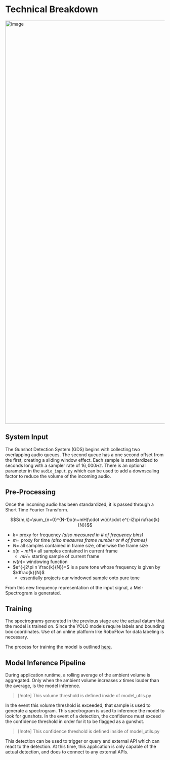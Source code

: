 # Technical Breakdown
<img width="1274" alt="image" src="https://github.com/user-attachments/assets/41f71b02-91c5-4d32-8051-b3ae197f2614" />


## System Input
The Gunshot Detection System (GDS) begins with collecting two overlapping audio queues. The second queue has a one second offset from the first, creating a sliding window effect. Each sample is standardized to seconds long with a sampler rate of $16,000 Hz$. There is an optional parameter in the `audio_input.py` which can be used to add a downscaling factor to reduce the volume of the incoming audio. 

## Pre-Processing
Once the incoming audio has been standardized, it is passed through a Short Time Fourier Transform. 

$$S(m,k)=\sum_{n=0}^{N-1}x(n+mH)\cdot w(n)\cdot e^{-i2\pi n\frac{k}{N}}$$

- $k=$ proxy for frequency *(also measured in # of frequency bins)*
- $m=$ proxy for time *(also measures frame number or # of frames)*
- $N=$ all samples contained in frame size, otherwise the frame size
- $x(n+mH)=$ all samples contained in current frame
	- $mH=$ starting sample of current frame
- $w(n)=$ windowing function
- $e^{-j2\pi n \frac{k}{N}}=$ is a pure tone whose frequency is given by $\dfrac{k}{N}$
	- essentially projects our windowed sample onto pure tone

From this new frequency representation of the input signal, a Mel-Spectrogram is generated.

## Training
The spectrograms generated in the previous stage are the actual datum that the model is trained on. Since the YOLO models require labels and bounding box coordinates. Use of an online platform like RoboFlow for data labeling is necessary. 

The process for training the model is outlined [here](). 

## Model Inference Pipeline
During application runtime, a rolling average of the ambient volume is aggregated. Only when the ambient volume increases $x$ times louder than the average, is the model inference. 

>[!note] This volume threshold is defined inside of model_utils.py

In the event this volume threshold is exceeded, that sample is used to generate a spectrogram. This spectrogram is used to inference the model to look for gunshots. In the event of a detection, the confidence must exceed the confidence threshold in order for it to be flagged as a gunshot. 

>[!note] This confidence threshold is defined inside of model_utils.py

This detection can be used to trigger or query and external API which can react to the detection. At this time, this application is only capable of the actual detection, and does to connect to any external APIs. 
